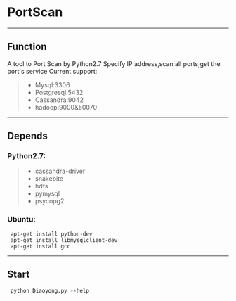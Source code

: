 # PortScan
------
## Function
A tool to Port Scan by Python2.7
Specify IP address,scan all ports,get the port's service
Current support:
> * Mysql:3306
> * Postgresql:5432
> * Cassandra:9042
> * hadoop:9000&50070
------
## Depends
### Python2.7:
> * cassandra-driver
> * snakebite
> * hdfs
> * pymysql
> * psycopg2
### Ubuntu:
```shell
 apt-get install python-dev
 apt-get install libmysqlclient-dev
 apt-get install gcc
```
------
## Start
```shell
 python Diaoyong.py --help
```